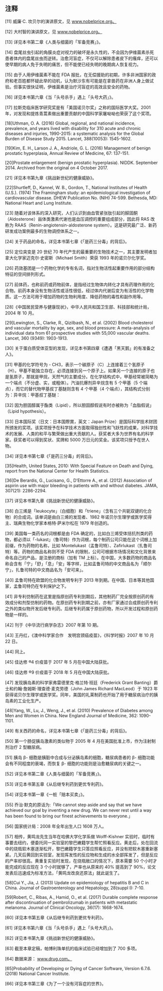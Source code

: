 ## 注释

[11] 威廉·C. 坎贝尔的演讲原文，见 www.nobelprice.org。

[12] 大村智的演讲原文，见 www.nobelprice.org。

[13] 详见本书第二章《人类与细菌的「军备竞赛」》。

[14] 盘尾丝虫引起的角膜炎症对视力的破坏是永久性的，不会因为伊维菌素杀死患者体内的盘尾丝虫而逆转。治愈河盲症，不仅可以解除患者皮下的瘙痒，还可以使早期的病人免于失明的痛苦，但不能使已经失明的晚期病人恢复视力。

[15] 由于人用伊维菌素不能在 FDA 报批，在无偿援助的初期，许多非洲国家的政府和老百姓都怀疑此举的动机，认为默沙东有可能是在拿兽药在非洲人身上做试验。但事实很快证明，伊维菌素是治疗河盲症的高效且安全的药物。

[16] 详见本书第六章《当「头号杀手」遇上「头号大药」》。

[17] 拉斯克临床医学研究奖是有「美国诺贝尔奖」之称的国际医学大奖。2001 年，对发现和提炼青蒿素做出重要贡献的中国科学家屠呦呦也荣获了这个奖项。

[18]Uthman, O. A. (2016) Global, regional, and national incidence, prevalence, and years lived with disability for 310 acute and chronic diseases and injuries, 1990-2015: a systematic analysis for the Global Burden of Disease Study 2015. Lancet, 388(10053): 1545-1602.

[19]Kim, E. H., Larson J. A., Andriole, G. L. (2016) Management of benign prostatic hyperplasia, Annual Review of Medicine, 67: 137-151.

[20]Prostate enlargement (benign prostatic hyperplasia). NIDDK. September 2014. Archived from the original on 4 October 2017.

[21] 详见本书第九章《挑战新世纪的健康威胁》。

[22]Shurtleff, D., Kannel, W. B., Gordon, T., National Institutes of Health (U.S.). (1974) The Framingham study: an epidemiological investigation of cardiovascular disease. DHEW Publication No. (NIH) 74-599. Bethesda, MD: National Heart and Lung Institute.

[23] 随着对该体系的深入研究，人们认识到由血管紧张肽引起的醛固酮（Aldosterone）甾体类激素代谢也是血压调控的重要组成部分，因此将 RAS 改称为 RAAS（Renin-angiotensin-aldosterone system）。这是研究最广泛、新药研发成功案例最多的生物调控体系之一。

[24] 关于药品的命名，详见本书第七章《「是药三分毒」的背后》。

[25] 定位突变是 20 世纪 70 年代产生的最重要的生物技术之一，其主要发明者加拿大化学家迈克尔·史密斯（Michael Smith）荣获 1993 年的诺贝尔化学奖。

[26] 药效基团是一个药物化学的专有名词，指对生物活性起重要作用的部分结构特征的空间排列形式。

[27] 前体药，也称前药或药物前体，是指经过生物体内转化才具有药理作用的化合物。前药本身没有生物活性或活性很低，经过体内代谢后变为有活性的化学物质。这一方法可用于增加药物的生物利用度、降低药物的毒性和副作用等。

[28]《中国居民营养与健康现状》，中华人民共和国卫生部、科技部和统计局，2004 年 10 月。

[29]Lewington, S., Clarke, R., Qizilbash, N., et al. (2002) Blood cholesterol and vascular mortality by age, sex, and blood pressure: A meta-analysis of individual data from 61 prospective studies with 55,000 vascular deaths. Lancet, 360 (9349): 1903-1913.

[30] 关于蛋白质受体亚型的发现，详见本书第四章《遭遇「黑天鹅」的有准备之人》。

[31] 甲基的化学符号为 - CH3，表示一个碳原子（C）上连接着三个氢原子（H）。甲基不能独立存在，必须连接到另一个原子上。如果另一个连接的原子也是氢原子，那就是甲烷，天然气的主要成分。在化学结构式中，甲基经常被简略为一个端点（不分虚、实，或粗体）。汽油抗爆剂异辛烷含有 5 个甲基（5 个端点），而它的替代物甲基叔丁基醚则含有 4 个甲基（4 个端点），其结构式分别为：异辛烷：甲基叔丁基醚：

[32] 因为胆固醇属于酯类（Lipid），所以胆固醇假说有时亦被称为「血脂假说」（Lipid hypothesis）。

[33] 日本国际奖（日文：日本国際賞，英文：Japan Prize）是国际科学技术财团所颁发的奖项。该奖项授予在科学技术方面取得独创性和飞跃性的成果，对科学技术的发展、人类的和平与繁荣做出重大贡献的人。获奖者大多为世界有名的科学家。获奖者可以得到奖状、奖牌和 5000 万日元的奖金。该奖项只授予在世人物。

[34] 详见本书第七章《「是药三分毒」的背后》。

[35]Health, United States, 2010: With Special Feature on Death and Dying, report from the National Center for Health Statistics.

[36]De Berardis, G., Lucisano, G., D’Ettorre A., et al. (2012) Association of aspirin use with major bleeding in patients with and without diabetes. JAMA, 307(21): 2286-2294.

[37] 详见本书第九章《挑战新世纪的健康威胁》。

[38] 白三烯是「leukocyte」（白细胞）和「triene」（含有三个共轭双键的化合物）的合成词。该单词是由白三烯的发现者、1982 年诺贝尔生理学或医学奖得主、瑞典生物化学家本格特·萨米尔松在 1979 年创造的。

[39] 美国每一类药名的词根都是由 FDA 确定的，比如白三烯受体拮抗剂类的药物，都必须以「-lukast」（鲁司特）作为词根，每个制药公司只能在这个词根上加前缀，作为药物的名称，比如 Montelukast（孟鲁司特）、Zafirlukast（扎鲁司特）等。药物的商品名称则不受 FDA 的限制，公司可根据市场情况和文化背景来命名自己的产品，是注册的商标（加有 TM 上标）。在中国，大多数药物的商品名称会含有「宁」「舒」「息」「安」等字样，比如孟鲁司特的中文商品名为「顺尔宁」，扎鲁司特的中文商品名为「安可来」。

[40] 孟鲁司特在欧盟的化合物发明专利于 2013 年到期。在中国、日本等其他国家，孟鲁司特仍在专利保护之下。

[41] 非专利仿制药在这里是指原创药专利到期后，其他制药厂完全按原创药的有效成分和剂型仿制的药物。在原创药专利到期之前，亦有厂家通过合成原创药专利之外的类似物开发后继专利药。后继专利药属于原创药物，所以开发过程和原创药物是一样的。

[42] 刊于《中华流行病学杂志》2007 年第 10 期。

[43] 王丹红，《澳中科学家合作　发明宫颈癌疫苗》，《科学时报》2007 年 10 月 22 日。

[44] 同上。

[45] 佳达修 ®4 价疫苗于 2017 年 5 月在中国大陆获批。

[46] 佳达修 ®9 价疫苗于 2018 年 5 月在中国大陆获批。

[47] 发现胰岛素的科学家弗雷德里克·格兰特·班廷（Frederick Grant Banting）爵士和约翰·詹姆斯·理查德·麦克劳德（John James Richard MacLeod）于 1923 年获得诺贝尔生理学或医学奖。同年，美国的礼莱制药也开始了用于糖尿病治疗的胰岛素的工业化生产。

[48]Yang, W., Lu, J., Weng, J., et al. (2010) Prevalence of Diabetes among Men and Women in China. New England Journal of Medicine, 362: 1090-1101.

[49] 有关西药的命名，详见本书第七章《「是药三分毒」的背后》。

[50] 第一个肠促胰岛激素的类似物于 2005 年 4 月在美国批准上市，作为注射制剂治疗 2 型糖尿病。

[51] 胰岛 β- 细胞是胰脏中合成与分泌胰岛素的细胞，糖尿病患者的 β- 细胞功能会有不同程度的衰竭，而恢复 β- 细胞的功能则是治愈糖尿病的关键之一。

[52] 详见本书第二章《人类与细菌的「军备竞赛」》。

[53] 详见本书第五章《从后继专利药到更优专利药》。

[54] 详见本书第一章《一桩「赔本买卖」》。

[55] 乔治·默克的原话为:「We cannot step aside and say that we have achieved our goal by inventing a new drug. We can never rest until a way has been found to bring our finest achievements to everyone.」

[56] 国家统计局：2008 年全年出生人口 1608 万人。

[57] 相传，黄鸣龙先生当年在哈佛大学化学系做 Wolff-Kishner 实验时，临时有事要去纽约，便委托同一实验室的黎巴嫩籍学生帮忙照看反应。黄走后，处在回流中的烧瓶软木塞逐渐松开，黎巴嫩籍学生只答应照看反应，并没有把软木塞重新塞紧。几天后黄回到实验室，发现挥发性的反应物和生成的水全部挥发了，但是反应的产率却很高。黄重复实验时发现，在烧瓶敞口的情况下，原本需要 50 个小时才能完成的反应现在 3 个小时就够了，产率也从原来的 40% 提高到了 90%，论文发表后迅速成为标准方法，「黄鸣龙改良还原法」就此诞生了。

[58]Cui Y., Jia, J. (2013) Update on epidemiology of hepatitis B and C in China. Journal of Gastroenterology and Hepatology, 28(suppl I): 7-10.

[59]Robert, C., Ribas, A., Hamid, O., et al. (2017) Durable complete response after discontinuation of pembrolizumab in patients with metastatic melanoma. Journal of Clinical Oncology, 36(17): 1668-1674.

[60] 详见本书第五章《从后继专利药到更优专利药》。

[61] 详见本书第六章《当「头号杀手」遇上「头号大药」》。

[62] 详见本书第九章《挑战新世纪的健康威胁》。

[63] 截至本章定稿，帕博利珠单抗的临床试验已经增加到了 700 多项。

[64] 数据来源： www.drug.com。

[65]Probability of Developing or Dying of Cancer Software, Version 6.7.6. (2018) National Cancer Institute.

[66] 详见本书第三章《为了一个没有河盲症的世界》。